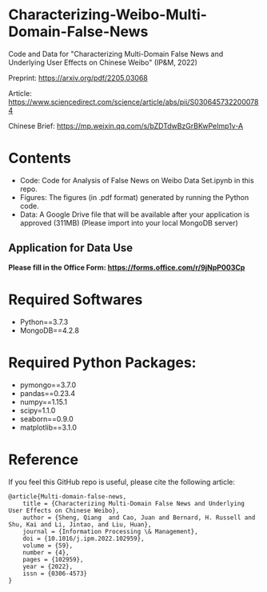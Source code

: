 # Characterizing-Weibo-Multi-Domain-False-News

Code and Data for "Characterizing Multi-Domain False News and Underlying User Effects on Chinese Weibo" (IP&M, 2022)

Preprint: https://arxiv.org/pdf/2205.03068

Article: https://www.sciencedirect.com/science/article/abs/pii/S0306457322000784

Chinese Brief: https://mp.weixin.qq.com/s/bZDTdwBzGrBKwPeImp1v-A

# Contents
- Code: Code for Analysis of False News on Weibo Data Set.ipynb in this repo.
- Figures: The figures (in .pdf format) generated by running the Python code.
- Data: A Google Drive file that will be available after your application is approved (311MB) (Please import into your local MongoDB server)

## Application for Data Use

**Please fill in the Office Form: https://forms.office.com/r/9jNpP003Cp**

# Required Softwares
- Python==3.7.3
- MongoDB==4.2.8

# Required Python Packages:
- pymongo==3.7.0
- pandas==0.23.4
- numpy==1.15.1
- scipy=1.1.0
- seaborn==0.9.0
- matplotlib==3.1.0

# Reference
If you feel this GitHub repo is useful, please cite the following article:
```
@article{Multi-domain-false-news,
    title = {Characterizing Multi-Domain False News and Underlying User Effects on Chinese Weibo},
    author = {Sheng, Qiang  and Cao, Juan and Bernard, H. Russell and Shu, Kai and Li, Jintao, and Liu, Huan},
    journal = {Information Processing \& Management},
    doi = {10.1016/j.ipm.2022.102959},
    volume = {59},
    number = {4},
    pages = {102959},
    year = {2022},
    issn = {0306-4573}
}
```
